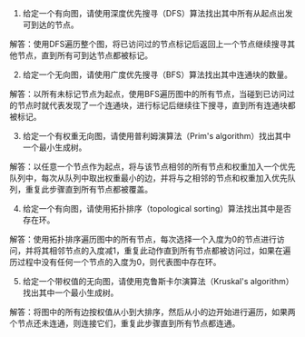 

1. 给定一个有向图，请使用深度优先搜寻（DFS）算法找出其中所有从起点出发可到达的节点。

解答：使用DFS遍历整个图，将已访问过的节点标记后返回上一个节点继续搜寻其他节点，直到所有可到达节点都被标记。

2. 给定一个无向图，请使用广度优先搜寻（BFS）算法找出其中连通块的数量。

解答：以所有未标记节点为起点，使用BFS遍历图中的所有节点，当碰到已访问过的节点时就代表发现了一个连通块，进行标记后继续往下搜寻，直到所有连通块都被标记。

3. 给定一个有权重无向图，请使用普利姆演算法（Prim's algorithm）找出其中一个最小生成树。

解答：以任意一个节点作为起点，将与该节点相邻的所有节点和权重加入一个优先队列中，每次从队列中取出权重最小的边，并将与之相邻的节点和权重加入优先队列，重复此步骤直到所有节点都被覆盖。

4. 给定一个有向图，请使用拓扑排序（topological sorting）算法找出其中是否存在环。

解答：使用拓扑排序遍历图中的所有节点，每次选择一个入度为0的节点进行访问，并将其相邻节点的入度减1，重复此动作直到所有节点都被访问过，如果在遍历过程中没有任何一个节点的入度为0，则代表图中存在环。

5. 给定一个带权值的无向图，请使用克鲁斯卡尔演算法（Kruskal's algorithm）找出其中一个最小生成树。

解答：将图中的所有边按权值从小到大排序，然后从小的边开始进行遍历，如果两个节点还未连通，则连接它们，重复此步骤直到所有节点都连通。